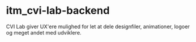 # itm_cvi-lab-backend
CVI Lab giver UX'ere mulighed for let at dele designfiler, animationer, logoer og meget andet med udviklere.
